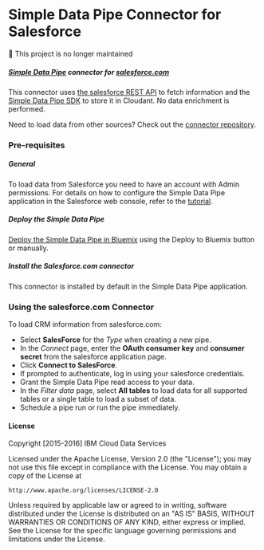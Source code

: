 # Simple Data Pipe Connector for Salesforce

:no_entry_sign: This project is no longer maintained

##### [Simple Data Pipe](https://developer.ibm.com/clouddataservices/simple-data-pipe/) connector for [salesforce.com](http://www.salesforce.com)

This connector uses [the salesforce REST API](https://developer.salesforce.com/page/REST_API) to fetch information and the [Simple Data Pipe SDK](https://github.com/ibm-cds-labs/simple-data-pipe-sdk) to store it in Cloudant. No data enrichment is performed.

Need to load data from other sources? Check out the [connector repository](https://developer.ibm.com/clouddataservices/simple-data-pipe-connectors/).

### Pre-requisites

##### General

To load data from Salesforce you need to have an account with Admin permissions. For details on how to configure the Simple Data Pipe application in the Salesforce web console, refer to the [tutorial](https://developer.ibm.com/clouddataservices/simple-data-pipe-salesforce-looker/).

##### Deploy the Simple Data Pipe

  [Deploy the Simple Data Pipe in Bluemix](https://github.com/ibm-cds-labs/simple-data-pipe) using the Deploy to Bluemix button or manually.

##### Install the Salesforce.com connector

 This connector is installed by default in the Simple Data Pipe application.  

### Using the salesforce.com Connector 

To load CRM information from salesforce.com:

* Select __SalesForce__ for the _Type_ when creating a new pipe.  
* In the _Connect_ page, enter the __OAuth consumer key__ and __consumer secret__ from the salesforce application page.
* Click __Connect to SalesForce__.
* If prompted to authenticate, log in using your salesforce credentials.
* Grant the Simple Data Pipe read access to your data.
* In the _Filter data_ page, select __All tables__ to load data for all supported tables or a single table to load a subset of data.
* Schedule a pipe run or run the pipe immediately.

#### License 

Copyright [2015-2016] IBM Cloud Data Services

Licensed under the Apache License, Version 2.0 (the "License"); you may not use this file except in compliance with the License. You may obtain a copy of the License at

    http://www.apache.org/licenses/LICENSE-2.0

Unless required by applicable law or agreed to in writing, software distributed under the License is distributed on an "AS IS" BASIS, WITHOUT WARRANTIES OR CONDITIONS OF ANY KIND, either express or implied. See the License for the specific language governing permissions and limitations under the License.
